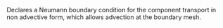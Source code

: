 Declares a Neumann boundary condition for the component transport in non advective form, which allows advection at the boundary mesh.
